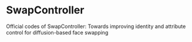 # SwapController
Official codes of SwapController: Towards improving identity and attribute control for diffusion-based face swapping
